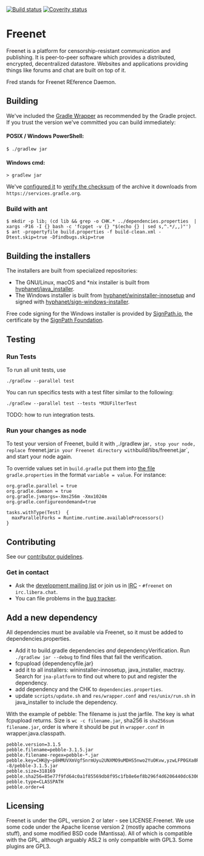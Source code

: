 [![Build status](https://img.shields.io/github/check-runs/hyphanet/fred/next?label=build)](https://github.com/hyphanet/fred/actions)
[![Coverity status](https://scan.coverity.com/projects/2316/badge.svg?flat=1)](https://scan.coverity.com/projects/freenet-fred)

# Freenet

Freenet is a platform for censorship-resistant communication and publishing. It is peer-to-peer
software which provides a distributed, encrypted, decentralized datastore. Websites and applications
providing things like forums and chat are built on top of it.

Fred stands for Freenet REference Daemon.

## Building

We've included the [Gradle Wrapper](https://docs.gradle.org/8.14.3/userguide/gradle_wrapper.html) as
recommended by the Gradle project. If you trust the version we've committed you can build
immediately:

#### POSIX / Windows PowerShell:

    $ ./gradlew jar

#### Windows cmd:

    > gradlew jar

We've [configured it](gradle/wrapper/gradle-wrapper.properties) to [verify the checksum](https://docs.gradle.org/8.14.3/userguide/gradle_wrapper.html#wrapper_checksum_verification)
of the archive it downloads from `https://services.gradle.org`.

### Build with ant

    $ mkdir -p lib; (cd lib && grep -o CHK.* ../dependencies.properties  | xargs -P16 -I {} bash -c 'fcpget -v {} "$(echo {} | sed s,^.*/,,)"')
    $ ant -propertyfile build.properties -f build-clean.xml -Dtest.skip=true -Dfindbugs.skip=true

## Building the installers

The installers are built from specialized repositories:

- The GNU/Linux, macOS and *nix installer is built from [hyphanet/java_installer](https://github.com/hyphanet/java_installer).
- The Windows installer is built from [hyphanet/wininstaller-innosetup](https://github.com/hyphanet/wininstaller-innosetup) and signed with [hyphanet/sign-windows-installer](https://github.com/hyphanet/sign-windows-installer).

Free code signing for the Windows installer is provided by [SignPath.io](https://about.signpath.io/), the certificate by the [SignPath Foundation](https://signpath.org/).


## Testing

### Run Tests

To run all unit tests, use

    ./gradlew --parallel test

You can run specifics tests with a test filter similar to the following:

    ./gradlew --parallel test --tests *M3UFilterTest

TODO: how to run integration tests.

### Run your changes as node

To test your version of Freenet, build it with ,./gradlew jar`,
stop your node, replace `freenet.jar` in your
Freenet directory with `build/libs/freenet.jar`, and start your node again.

To override values set in `build.gradle` put them into [the file](https://docs.gradle.org/8.14.3/userguide/build_environment.html)
`gradle.properties` in the format `variable = value`. For instance:

    org.gradle.parallel = true
    org.gradle.daemon = true
    org.gradle.jvmargs=-Xms256m -Xmx1024m
    org.gradle.configureondemand=true

    tasks.withType(Test)  {
      maxParallelForks = Runtime.runtime.availableProcessors()
    }

## Contributing

See our [contributor guidelines](CONTRIBUTING.md).

### Get in contact

* Ask the [development mailing list](https://www.hyphanet.org/pages/help.html#mailing-lists)
  or join us in [IRC](https://web.libera.chat/?nick=Rabbit|?#freenet) - `#freenet` on
  `irc.libera.chat`.
* You can file problems in the [bug tracker](https://freenet.mantishub.io/my_view_page.php).

## Add a new dependency

All dependencies must be available via Freenet, so it must be added to
dependencies.properties.

- Add it to build.gradle dependencies *and* dependencyVerification.
  Run `./gradlew jar --debug` to find files that fail the
  verification.
- fcpupload {dependencyfile.jar}
- add it to all installers: wininstaller-innosetup, java_installer, mactray. Search for `jna-platform` to find out where to put and register the dependency.
- add dependency and the CHK to `dependencies.properties`.
- update `scripts/update.sh` and `res/wrapper.conf` and `res/unix/run.sh` in java_installer to include the dependency.

With the example of pebble: The filename is just the jarfile. The key is what fcpupload returns. Size is `wc -c filename.jar`, sha256 is `sha256sum filename.jar`, order is where it should be put in `wrapper.conf` in wrapper.java.classpath.

```
pebble.version=3.1.5
pebble.filename=pebble-3.1.5.jar
pebble.filename-regex=pebble-*.jar
pebble.key=CHK@y~p8HMUVXmVgfSnrmUyu2UNXMO9uMDHS5nwo2YuOKvw,yzwLFP0GXa8RjwRpicQCPFKNggDXLkTQKH8nISe0qUY,AAMC--8/pebble-3.1.5.jar
pebble.size=318169
pebble.sha256=85e77f9fd64c0a1f85569db8f95c1fb8e6ef8b296f4d6206440dc6306140c1a1
pebble.type=CLASSPATH
pebble.order=4
```

## Licensing
Freenet is under the GPL, version 2 or later - see LICENSE.Freenet. We use some
code under the Apache license version 2 (mostly apache commons stuff), and some
modified BSD code (Mantissa). All of which is compatible with the GPL, although
arguably ASL2 is only compatible with GPL3. Some plugins are GPL3.
